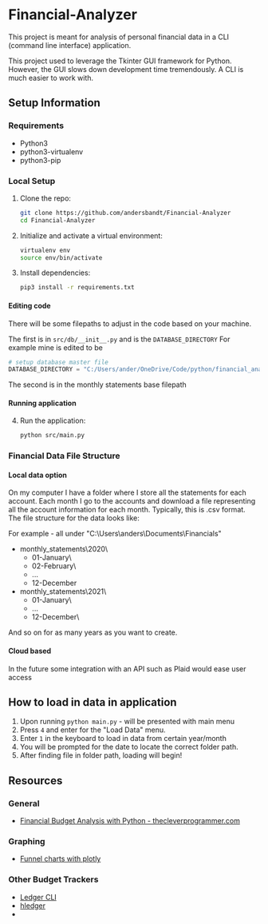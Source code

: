 # Financial-Analyzer
This project is meant for analysis of personal financial data in a CLI (command line interface) application.

This project used to leverage the Tkinter GUI framework for Python. However, the GUI slows down development time tremendously. A CLI is much easier to work with.


## Setup Information

### Requirements
- Python3
- python3-virtualenv
- python3-pip

### Local Setup
1. Clone the repo:
    ```bash
    git clone https://github.com/andersbandt/Financial-Analyzer
    cd Financial-Analyzer
    ```
2. Initialize and activate a virtual environment:
    ```bash
    virtualenv env
    source env/bin/activate
    ```

3. Install dependencies:
    ```bash
    pip3 install -r requirements.txt
    ```

#### Editing code 

There will be some filepaths to adjust in the code based on your machine.

The first is in `src/db/__init__.py` and is the `DATABASE_DIRECTORY`
For example mine is edited to be 

```python
# setup database master file
DATABASE_DIRECTORY = "C:/Users/ander/OneDrive/Code/python/financial_analyzer_CLI/src/db/financials.db" # tag:hardcode
```

The second is in the monthly statements base filepath

#### Running application

4. Run the application:
    ```bash
    python src/main.py
    ```
    
### Financial Data File Structure
#### Local data option
On my computer I have a folder where I store all the statements for each account. Each month
I go to the accounts and download a file representing all the account information for each
month. Typically, this is .csv format. The file structure for the data looks like:

For example - all under "C:\Users\anders\Documents\Financials\"

- monthly_statements\2020\
    - 01-January\
    - 02-February\
    - ...
    - 12-December
- monthly_statements\2021\
    - 01-January\
    - ...
    - 12-December\

And so on for as many years as you want to create.

#### Cloud based
In the future some integration with an API such as Plaid would ease user access

## How to load in data in application

1.	Upon running `python main.py` - will be presented with main menu
2.	Press `4` and enter for the "Load Data" menu.
3.	Enter `1` in the keyboard to load in data from certain year/month
4.	You will be prompted for the date to locate the correct folder path.
5.	After finding file in folder path, loading will begin!


## Resources

### General
- [Financial Budget Analysis with Python - thecleverprogrammer.com](https://thecleverprogrammer.com/2021/04/05/financial-budget-analysis-with-python/)

### Graphing
- [Funnel charts with plotly](https://plotly.com/python/funnel-charts/)

### Other Budget Trackers
- [Ledger CLI](https://www.ledger-cli.org/)
- [hledger](https://hledger.org/)
- 



